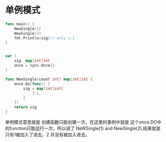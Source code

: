 # 单例模式
```go
func main() {
	NewSingle(1)
	NewSingle(2)
	fmt.Println(sig)// only 1:1
}


var (
	sig  map[int]int
	once = sync.Once{}
)

func NewSingle(count int) map[int]int {
	once.Do(func() {
		sig = map[int]int{
			1:1,
		}
	})
	return sig
}

```

单例模式意思就是 创建函数只能创建一次，在这里的事例中就是
这个once.DO中的function只能运行一次，所以调了  NeWSingle(1)
and NewSingle(2),结果就是只有1被加入了进去，2 并没有被加入进去。
